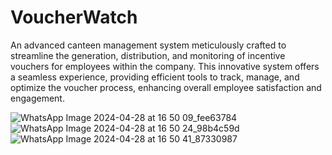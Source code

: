 # VoucherWatch
An advanced canteen management system meticulously crafted to streamline the generation, distribution, and monitoring of incentive vouchers for employees within the company. This innovative system offers a seamless experience, providing efficient tools to track, manage, and optimize the voucher process, enhancing overall employee satisfaction and engagement.

![WhatsApp Image 2024-04-28 at 16 50 09_fee63784](https://github.com/sabersebti/VoucherWatch/assets/76743603/76fa8908-7d21-46f2-b295-ecfb20898534)
![WhatsApp Image 2024-04-28 at 16 50 24_98b4c59d](https://github.com/sabersebti/VoucherWatch/assets/76743603/c9b26307-5a08-4c49-961e-aca23c343a1e)
![WhatsApp Image 2024-04-28 at 16 50 41_87330987](https://github.com/sabersebti/VoucherWatch/assets/76743603/6ded570e-4def-4955-abd2-11b32f0c19d9)
